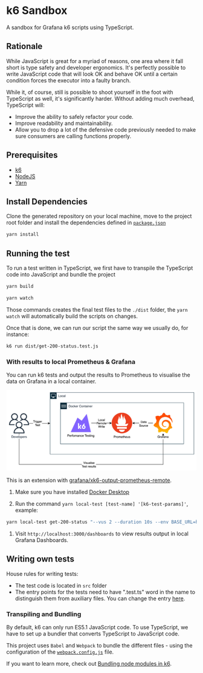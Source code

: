 # k6 Sandbox

A sandbox for Grafana k6 scripts using TypeScript.

## Rationale

While JavaScript is great for a myriad of reasons, one area where it fall short is type safety and developer ergonomics.
It's perfectly possible to write JavaScript code that will look OK and behave OK until a certain condition forces the
executor into a faulty branch.

While it, of course, still is possible to shoot yourself in the foot with TypeScript as well, it's significantly harder.
Without adding much overhead, TypeScript will:

- Improve the ability to safely refactor your code.
- Improve readability and maintainability.
- Allow you to drop a lot of the defensive code previously needed to make sure consumers are calling functions properly.

## Prerequisites

- [k6](https://k6.io/docs/getting-started/installation)
- [NodeJS](https://nodejs.org/en/download/)
- [Yarn](https://yarnpkg.com/getting-started/install)

## Install Dependencies

Clone the generated repository on your local machine, move to the project root folder and install the dependencies
defined in [`package.json`](./package.json)

```bash
yarn install
```

## Running the test

To run a test written in TypeScript, we first have to transpile the TypeScript code into JavaScript and bundle the
project

```bash
yarn build
```

```bash
yarn watch
```

Those commands creates the final test files to the `./dist` folder, the `yarn watch` will automatically build the
scripts on changes.

Once that is done, we can run our script the same way we usually do, for instance:

```bash
k6 run dist/get-200-status.test.js
```

### With results to local Prometheus & Grafana

You can run k6 tests and output the results to Prometheus to visualise the data on Grafana in a local container.

![k6 Local Architecture](./docs/k6_local.png)

This is an extension with
[grafana/xk6-output-prometheus-remote](https://github.com/grafana/xk6-output-prometheus-remote).

1. Make sure you have installed [Docker Desktop](https://docs.docker.com/desktop/)

1. Run the command `yarn local-test [test-name] '[k6-test-params]'`, example:

```bash
yarn local-test get-200-status "--vus 2 --duration 10s --env BASE_URL=https://embed.gsudevelopment.com"
```

1. Visit `http://localhost:3000/dashboards` to view results output in local Grafana Dashboards.

## Writing own tests

House rules for writing tests:

- The test code is located in `src` folder
- The entry points for the tests need to have ".test.ts" word in the name to distinguish them from auxiliary files. You
  can change the entry [here](./webpack.config.ts#L10).

### Transpiling and Bundling

By default, k6 can only run ES5.1 JavaScript code. To use TypeScript, we have to set up a bundler that converts
TypeScript to JavaScript code.

This project uses `Babel` and `Webpack` to bundle the different files - using the configuration of the
[`webpack.config.js`](./webpack.config.ts) file.

If you want to learn more, check out
[Bundling node modules in k6](https://k6.io/docs/using-k6/modules#bundling-node-modules).
